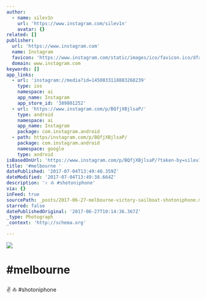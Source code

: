 ```yaml
---
author:
  - name: silev1n
    url: 'https://www.instagram.com/silev1n'
    avatar: {}
related: []
publisher:
  url: 'https://www.instagram.com'
  name: Instagram
  favicon: 'https://www.instagram.com/static/images/ico/favicon.ico/dfa85bb1fd63.ico'
  domain: www.instagram.com
keywords: []
app_links:
  - url: 'instagram://media?id=1450033118883268239'
    type: ios
    namespace: ai
    app_name: Instagram
    app_store_id: '389801252'
  - url: 'https://www.instagram.com/p/BQfjXBjlsaP/'
    type: android
    namespace: ai
    app_name: Instagram
    package: com.instagram.android
  - path: https/instagram.com/p/BQfjXBjlsaP/
    package: com.instagram.android
    namespace: google
    type: android
isBasedOnUrl: 'https://www.instagram.com/p/BQfjXBjlsaP/?taken-by=silev1n'
title: '#melbourne '
datePublished: '2017-07-04T13:49:40.359Z'
dateModified: '2017-07-04T13:49:38.664Z'
description: '✌️ ⛵️ #shotoniphone'
via: {}
inFeed: true
sourcePath: _posts/2017-06-27-melbourne-victory-sailboat-shotoniphone.md
starred: false
datePublishedOriginal: '2017-06-27T10:14:36.367Z'
_type: Photograph
_context: 'http://schema.org'

---
```

![](https://imgflo.herokuapp.com/graph/2b2431f8e7ba7b0/9ef8f3b976ca3e97b39fe572e6a2da3a/noop.jpg?input=https%3A%2F%2Fscontent.cdninstagram.com%2Ft51.2885-15%2Fs640x640%2Fsh0.08%2Fe35%2F16583237_1772383359756170_1124596891074428928_n.jpg)

# \#melbourne 

✌️ ⛵️ \#shotoniphone